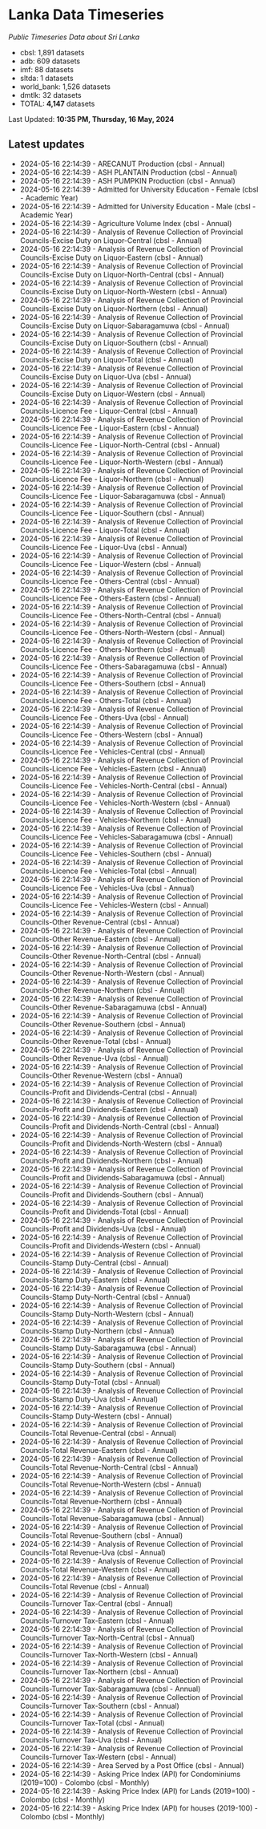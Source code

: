 # Lanka Data Timeseries
*Public Timeseries Data about Sri Lanka*

* cbsl: 1,891 datasets
* adb: 609 datasets
* imf: 88 datasets
* sltda: 1 datasets
* world_bank: 1,526 datasets
* dmtlk: 32 datasets
* TOTAL: **4,147** datasets

Last Updated: **10:35 PM, Thursday, 16 May, 2024**

## Latest updates

* 2024-05-16 22:14:39 - ARECANUT Production (cbsl - Annual)
* 2024-05-16 22:14:39 - ASH PLANTAIN Production (cbsl - Annual)
* 2024-05-16 22:14:39 - ASH PUMPKIN Production (cbsl - Annual)
* 2024-05-16 22:14:39 - Admitted for University Education - Female (cbsl - Academic Year)
* 2024-05-16 22:14:39 - Admitted for University Education - Male (cbsl - Academic Year)
* 2024-05-16 22:14:39 - Agriculture Volume Index (cbsl - Annual)
* 2024-05-16 22:14:39 - Analysis of Revenue Collection of Provincial Councils-Excise Duty on Liquor-Central (cbsl - Annual)
* 2024-05-16 22:14:39 - Analysis of Revenue Collection of Provincial Councils-Excise Duty on Liquor-Eastern (cbsl - Annual)
* 2024-05-16 22:14:39 - Analysis of Revenue Collection of Provincial Councils-Excise Duty on Liquor-North-Central (cbsl - Annual)
* 2024-05-16 22:14:39 - Analysis of Revenue Collection of Provincial Councils-Excise Duty on Liquor-North-Western (cbsl - Annual)
* 2024-05-16 22:14:39 - Analysis of Revenue Collection of Provincial Councils-Excise Duty on Liquor-Northern (cbsl - Annual)
* 2024-05-16 22:14:39 - Analysis of Revenue Collection of Provincial Councils-Excise Duty on Liquor-Sabaragamuwa (cbsl - Annual)
* 2024-05-16 22:14:39 - Analysis of Revenue Collection of Provincial Councils-Excise Duty on Liquor-Southern (cbsl - Annual)
* 2024-05-16 22:14:39 - Analysis of Revenue Collection of Provincial Councils-Excise Duty on Liquor-Total (cbsl - Annual)
* 2024-05-16 22:14:39 - Analysis of Revenue Collection of Provincial Councils-Excise Duty on Liquor-Uva (cbsl - Annual)
* 2024-05-16 22:14:39 - Analysis of Revenue Collection of Provincial Councils-Excise Duty on Liquor-Western (cbsl - Annual)
* 2024-05-16 22:14:39 - Analysis of Revenue Collection of Provincial Councils-Licence Fee - Liquor-Central (cbsl - Annual)
* 2024-05-16 22:14:39 - Analysis of Revenue Collection of Provincial Councils-Licence Fee - Liquor-Eastern (cbsl - Annual)
* 2024-05-16 22:14:39 - Analysis of Revenue Collection of Provincial Councils-Licence Fee - Liquor-North-Central (cbsl - Annual)
* 2024-05-16 22:14:39 - Analysis of Revenue Collection of Provincial Councils-Licence Fee - Liquor-North-Western (cbsl - Annual)
* 2024-05-16 22:14:39 - Analysis of Revenue Collection of Provincial Councils-Licence Fee - Liquor-Northern (cbsl - Annual)
* 2024-05-16 22:14:39 - Analysis of Revenue Collection of Provincial Councils-Licence Fee - Liquor-Sabaragamuwa (cbsl - Annual)
* 2024-05-16 22:14:39 - Analysis of Revenue Collection of Provincial Councils-Licence Fee - Liquor-Southern (cbsl - Annual)
* 2024-05-16 22:14:39 - Analysis of Revenue Collection of Provincial Councils-Licence Fee - Liquor-Total (cbsl - Annual)
* 2024-05-16 22:14:39 - Analysis of Revenue Collection of Provincial Councils-Licence Fee - Liquor-Uva (cbsl - Annual)
* 2024-05-16 22:14:39 - Analysis of Revenue Collection of Provincial Councils-Licence Fee - Liquor-Western (cbsl - Annual)
* 2024-05-16 22:14:39 - Analysis of Revenue Collection of Provincial Councils-Licence Fee - Others-Central (cbsl - Annual)
* 2024-05-16 22:14:39 - Analysis of Revenue Collection of Provincial Councils-Licence Fee - Others-Eastern (cbsl - Annual)
* 2024-05-16 22:14:39 - Analysis of Revenue Collection of Provincial Councils-Licence Fee - Others-North-Central (cbsl - Annual)
* 2024-05-16 22:14:39 - Analysis of Revenue Collection of Provincial Councils-Licence Fee - Others-North-Western (cbsl - Annual)
* 2024-05-16 22:14:39 - Analysis of Revenue Collection of Provincial Councils-Licence Fee - Others-Northern (cbsl - Annual)
* 2024-05-16 22:14:39 - Analysis of Revenue Collection of Provincial Councils-Licence Fee - Others-Sabaragamuwa (cbsl - Annual)
* 2024-05-16 22:14:39 - Analysis of Revenue Collection of Provincial Councils-Licence Fee - Others-Southern (cbsl - Annual)
* 2024-05-16 22:14:39 - Analysis of Revenue Collection of Provincial Councils-Licence Fee - Others-Total (cbsl - Annual)
* 2024-05-16 22:14:39 - Analysis of Revenue Collection of Provincial Councils-Licence Fee - Others-Uva (cbsl - Annual)
* 2024-05-16 22:14:39 - Analysis of Revenue Collection of Provincial Councils-Licence Fee - Others-Western (cbsl - Annual)
* 2024-05-16 22:14:39 - Analysis of Revenue Collection of Provincial Councils-Licence Fee - Vehicles-Central (cbsl - Annual)
* 2024-05-16 22:14:39 - Analysis of Revenue Collection of Provincial Councils-Licence Fee - Vehicles-Eastern (cbsl - Annual)
* 2024-05-16 22:14:39 - Analysis of Revenue Collection of Provincial Councils-Licence Fee - Vehicles-North-Central (cbsl - Annual)
* 2024-05-16 22:14:39 - Analysis of Revenue Collection of Provincial Councils-Licence Fee - Vehicles-North-Western (cbsl - Annual)
* 2024-05-16 22:14:39 - Analysis of Revenue Collection of Provincial Councils-Licence Fee - Vehicles-Northern (cbsl - Annual)
* 2024-05-16 22:14:39 - Analysis of Revenue Collection of Provincial Councils-Licence Fee - Vehicles-Sabaragamuwa (cbsl - Annual)
* 2024-05-16 22:14:39 - Analysis of Revenue Collection of Provincial Councils-Licence Fee - Vehicles-Southern (cbsl - Annual)
* 2024-05-16 22:14:39 - Analysis of Revenue Collection of Provincial Councils-Licence Fee - Vehicles-Total (cbsl - Annual)
* 2024-05-16 22:14:39 - Analysis of Revenue Collection of Provincial Councils-Licence Fee - Vehicles-Uva (cbsl - Annual)
* 2024-05-16 22:14:39 - Analysis of Revenue Collection of Provincial Councils-Licence Fee - Vehicles-Western (cbsl - Annual)
* 2024-05-16 22:14:39 - Analysis of Revenue Collection of Provincial Councils-Other Revenue-Central (cbsl - Annual)
* 2024-05-16 22:14:39 - Analysis of Revenue Collection of Provincial Councils-Other Revenue-Eastern (cbsl - Annual)
* 2024-05-16 22:14:39 - Analysis of Revenue Collection of Provincial Councils-Other Revenue-North-Central (cbsl - Annual)
* 2024-05-16 22:14:39 - Analysis of Revenue Collection of Provincial Councils-Other Revenue-North-Western (cbsl - Annual)
* 2024-05-16 22:14:39 - Analysis of Revenue Collection of Provincial Councils-Other Revenue-Northern (cbsl - Annual)
* 2024-05-16 22:14:39 - Analysis of Revenue Collection of Provincial Councils-Other Revenue-Sabaragamuwa (cbsl - Annual)
* 2024-05-16 22:14:39 - Analysis of Revenue Collection of Provincial Councils-Other Revenue-Southern (cbsl - Annual)
* 2024-05-16 22:14:39 - Analysis of Revenue Collection of Provincial Councils-Other Revenue-Total (cbsl - Annual)
* 2024-05-16 22:14:39 - Analysis of Revenue Collection of Provincial Councils-Other Revenue-Uva (cbsl - Annual)
* 2024-05-16 22:14:39 - Analysis of Revenue Collection of Provincial Councils-Other Revenue-Western (cbsl - Annual)
* 2024-05-16 22:14:39 - Analysis of Revenue Collection of Provincial Councils-Profit and Dividends-Central (cbsl - Annual)
* 2024-05-16 22:14:39 - Analysis of Revenue Collection of Provincial Councils-Profit and Dividends-Eastern (cbsl - Annual)
* 2024-05-16 22:14:39 - Analysis of Revenue Collection of Provincial Councils-Profit and Dividends-North-Central (cbsl - Annual)
* 2024-05-16 22:14:39 - Analysis of Revenue Collection of Provincial Councils-Profit and Dividends-North-Western (cbsl - Annual)
* 2024-05-16 22:14:39 - Analysis of Revenue Collection of Provincial Councils-Profit and Dividends-Northern (cbsl - Annual)
* 2024-05-16 22:14:39 - Analysis of Revenue Collection of Provincial Councils-Profit and Dividends-Sabaragamuwa (cbsl - Annual)
* 2024-05-16 22:14:39 - Analysis of Revenue Collection of Provincial Councils-Profit and Dividends-Southern (cbsl - Annual)
* 2024-05-16 22:14:39 - Analysis of Revenue Collection of Provincial Councils-Profit and Dividends-Total (cbsl - Annual)
* 2024-05-16 22:14:39 - Analysis of Revenue Collection of Provincial Councils-Profit and Dividends-Uva (cbsl - Annual)
* 2024-05-16 22:14:39 - Analysis of Revenue Collection of Provincial Councils-Profit and Dividends-Western (cbsl - Annual)
* 2024-05-16 22:14:39 - Analysis of Revenue Collection of Provincial Councils-Stamp Duty-Central (cbsl - Annual)
* 2024-05-16 22:14:39 - Analysis of Revenue Collection of Provincial Councils-Stamp Duty-Eastern (cbsl - Annual)
* 2024-05-16 22:14:39 - Analysis of Revenue Collection of Provincial Councils-Stamp Duty-North-Central (cbsl - Annual)
* 2024-05-16 22:14:39 - Analysis of Revenue Collection of Provincial Councils-Stamp Duty-North-Western (cbsl - Annual)
* 2024-05-16 22:14:39 - Analysis of Revenue Collection of Provincial Councils-Stamp Duty-Northern (cbsl - Annual)
* 2024-05-16 22:14:39 - Analysis of Revenue Collection of Provincial Councils-Stamp Duty-Sabaragamuwa (cbsl - Annual)
* 2024-05-16 22:14:39 - Analysis of Revenue Collection of Provincial Councils-Stamp Duty-Southern (cbsl - Annual)
* 2024-05-16 22:14:39 - Analysis of Revenue Collection of Provincial Councils-Stamp Duty-Total (cbsl - Annual)
* 2024-05-16 22:14:39 - Analysis of Revenue Collection of Provincial Councils-Stamp Duty-Uva (cbsl - Annual)
* 2024-05-16 22:14:39 - Analysis of Revenue Collection of Provincial Councils-Stamp Duty-Western (cbsl - Annual)
* 2024-05-16 22:14:39 - Analysis of Revenue Collection of Provincial Councils-Total Revenue-Central (cbsl - Annual)
* 2024-05-16 22:14:39 - Analysis of Revenue Collection of Provincial Councils-Total Revenue-Eastern (cbsl - Annual)
* 2024-05-16 22:14:39 - Analysis of Revenue Collection of Provincial Councils-Total Revenue-North-Central (cbsl - Annual)
* 2024-05-16 22:14:39 - Analysis of Revenue Collection of Provincial Councils-Total Revenue-North-Western (cbsl - Annual)
* 2024-05-16 22:14:39 - Analysis of Revenue Collection of Provincial Councils-Total Revenue-Northern (cbsl - Annual)
* 2024-05-16 22:14:39 - Analysis of Revenue Collection of Provincial Councils-Total Revenue-Sabaragamuwa (cbsl - Annual)
* 2024-05-16 22:14:39 - Analysis of Revenue Collection of Provincial Councils-Total Revenue-Southern (cbsl - Annual)
* 2024-05-16 22:14:39 - Analysis of Revenue Collection of Provincial Councils-Total Revenue-Uva (cbsl - Annual)
* 2024-05-16 22:14:39 - Analysis of Revenue Collection of Provincial Councils-Total Revenue-Western (cbsl - Annual)
* 2024-05-16 22:14:39 - Analysis of Revenue Collection of Provincial Councils-Total Revenue (cbsl - Annual)
* 2024-05-16 22:14:39 - Analysis of Revenue Collection of Provincial Councils-Turnover Tax-Central (cbsl - Annual)
* 2024-05-16 22:14:39 - Analysis of Revenue Collection of Provincial Councils-Turnover Tax-Eastern (cbsl - Annual)
* 2024-05-16 22:14:39 - Analysis of Revenue Collection of Provincial Councils-Turnover Tax-North-Central (cbsl - Annual)
* 2024-05-16 22:14:39 - Analysis of Revenue Collection of Provincial Councils-Turnover Tax-North-Western (cbsl - Annual)
* 2024-05-16 22:14:39 - Analysis of Revenue Collection of Provincial Councils-Turnover Tax-Northern (cbsl - Annual)
* 2024-05-16 22:14:39 - Analysis of Revenue Collection of Provincial Councils-Turnover Tax-Sabaragamuwa (cbsl - Annual)
* 2024-05-16 22:14:39 - Analysis of Revenue Collection of Provincial Councils-Turnover Tax-Southern (cbsl - Annual)
* 2024-05-16 22:14:39 - Analysis of Revenue Collection of Provincial Councils-Turnover Tax-Total (cbsl - Annual)
* 2024-05-16 22:14:39 - Analysis of Revenue Collection of Provincial Councils-Turnover Tax-Uva (cbsl - Annual)
* 2024-05-16 22:14:39 - Analysis of Revenue Collection of Provincial Councils-Turnover Tax-Western (cbsl - Annual)
* 2024-05-16 22:14:39 - Area Served by a Post Office (cbsl - Annual)
* 2024-05-16 22:14:39 - Asking Price Index (API) for Condominiums (2019=100) - Colombo (cbsl - Monthly)
* 2024-05-16 22:14:39 - Asking Price Index (API) for Lands (2019=100) - Colombo (cbsl - Monthly)
* 2024-05-16 22:14:39 - Asking Price Index (API) for houses (2019-100) - Colombo (cbsl - Monthly)